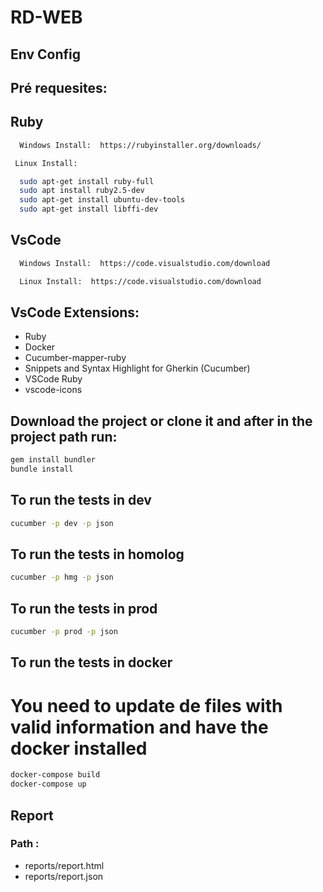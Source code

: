 # RD-WEB

## Env Config

## Pré requesites:

## Ruby

```sh
  Windows Install:  https://rubyinstaller.org/downloads/
  ```
 ```sh
  Linux Install: 
 ```
```sh
  sudo apt-get install ruby-full
  sudo apt install ruby2.5-dev
  sudo apt-get install ubuntu-dev-tools
  sudo apt-get install libffi-dev
  ```
## VsCode

```sh
  Windows Install:  https://code.visualstudio.com/download
 ```
```sh
  Linux Install:  https://code.visualstudio.com/download
```
## VsCode Extensions:

  * Ruby	
  * Docker
  * Cucumber-mapper-ruby	
  * Snippets and Syntax Highlight for Gherkin (Cucumber)	
  * VSCode Ruby
  * vscode-icons
	
## Download the project or clone it and after in the project path run:

```sh
gem install bundler
bundle install
```
## To run the tests in dev

 ```sh
cucumber -p dev -p json
```
## To run the tests in homolog

 ```sh
cucumber -p hmg -p json
```
## To run the tests in prod

 ```sh
cucumber -p prod -p json
```

## To run the tests in docker

  # You need to update de files with valid information and have the docker installed

 ```sh
docker-compose build
docker-compose up
```

## Report

### Path :
* reports/report.html
* reports/report.json